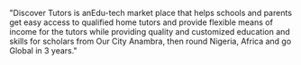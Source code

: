 "Discover Tutors is anEdu-tech market place that helps schools and parents get easy access to qualified home tutors and provide flexible means of income for the tutors while providing quality and customized education and skills for scholars from Our City Anambra, then round Nigeria, Africa and go Global in 3 years."
